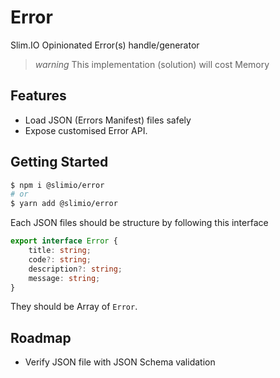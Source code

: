 # Error
Slim.IO Opinionated Error(s) handle/generator

> *warning* This implementation (solution) will cost Memory

## Features
- Load JSON (Errors Manifest) files safely
- Expose customised Error API.

## Getting Started

```bash
$ npm i @slimio/error
# or
$ yarn add @slimio/error
```

Each JSON files should be structure by following this interface
```ts
export interface Error {
    title: string;
    code?: string;
    description?: string;
    message: string;
}
```

They should be Array of `Error`.

## Roadmap

- Verify JSON file with JSON Schema validation
